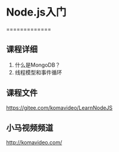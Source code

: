 # Node.js入门
=============

## 课程详细

1. 什么是MongoDB？
2. 线程模型和事件循环

## 课程文件

https://gitee.com/komavideo/LearnNodeJS

## 小马视频频道

http://komavideo.com/
